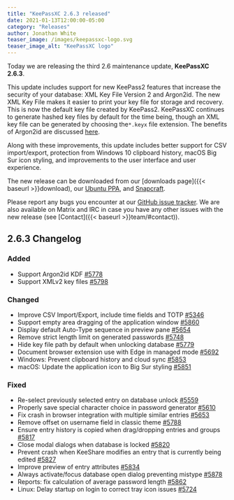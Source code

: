 ```yaml
---
title: "KeePassXC 2.6.3 released"
date: 2021-01-13T12:00:00-05:00
category: "Releases"
author: Jonathan White
teaser_image: /images/keepassxc-logo.svg
teaser_image_alt: "KeePassXC logo"
---
```


Today we are releasing the third 2.6 maintenance update, **KeePassXC 2.6.3**.

This update includes support for new KeePass2 features that increase the security of your database: 
XML Key File Version 2 and Argon2id. The new XML Key File makes it easier to print your key file for 
storage and recovery. This is now the default key file created by KeePass2. KeePassXC continues to
generate hashed key files by default for the time being, though an XML key file can be generated by
choosing the`*.keyx` file extension. The benefits of Argon2id 
are discussed [here](https://crypto.stackexchange.com/a/49969).

Along with these improvements, this update includes better support for CSV import/export, protection from
Windows 10 clipboard history, macOS Big Sur icon styling, and improvements to the user interface and user
experience. 

<!--more-->

The new release can be downloaded from our
[downloads page]({{< baseurl >}}download), our
[Ubuntu PPA](https://launchpad.net/~phoerious/+archive/ubuntu/keepassxc/),
and [Snapcraft](https://snapcraft.io/keepassxc/).

Please report any bugs you encounter at our [GitHub issue tracker](https://github.com/keepassxreboot/keepassxc/issues).
We are also available on Matrix and IRC in case you have any other issues with the new release
(see [Contact]({{< baseurl >}}team/#contact)).

## 2.6.3 Changelog

### Added

- Support Argon2id KDF [#5778](https://github.com/keepassxreboot/keepassxc/pull/5778)
- Support XMLv2 key files [#5798](https://github.com/keepassxreboot/keepassxc/pull/5798)

### Changed

- Improve CSV Import/Export, include time fields and TOTP [#5346](https://github.com/keepassxreboot/keepassxc/pull/5346)
- Support empty area dragging of the application window [#5860](https://github.com/keepassxreboot/keepassxc/pull/5860)
- Display default Auto-Type sequence in preview pane [#5654](https://github.com/keepassxreboot/keepassxc/pull/5654)
- Remove strict length limit on generated passwords [#5748](https://github.com/keepassxreboot/keepassxc/pull/5748)
- Hide key file path by default when unlocking database [#5779](https://github.com/keepassxreboot/keepassxc/pull/5779)
- Document browser extension use with Edge in managed mode [#5692](https://github.com/keepassxreboot/keepassxc/pull/5692)
- Windows: Prevent clipboard history and cloud sync [#5853](https://github.com/keepassxreboot/keepassxc/pull/5853)
- macOS: Update the application icon to Big Sur styling [#5851](https://github.com/keepassxreboot/keepassxc/pull/5851)

### Fixed

- Re-select previously selected entry on database unlock [#5559](https://github.com/keepassxreboot/keepassxc/pull/5559)
- Properly save special character choice in password generator [#5610](https://github.com/keepassxreboot/keepassxc/pull/5610)
- Fix crash in browser integration with multiple similar entries [#5653](https://github.com/keepassxreboot/keepassxc/pull/5653)
- Remove offset on username field in classic theme [#5788](https://github.com/keepassxreboot/keepassxc/pull/5788)
- Ensure entry history is copied when drag/dropping entries and groups [#5817](https://github.com/keepassxreboot/keepassxc/pull/5817)
- Close modal dialogs when database is locked [#5820](https://github.com/keepassxreboot/keepassxc/pull/5820)
- Prevent crash when KeeShare modifies an entry that is currently being edited [#5827](https://github.com/keepassxreboot/keepassxc/pull/5827)
- Improve preview of entry attributes [#5834](https://github.com/keepassxreboot/keepassxc/pull/5834)
- Always activate/focus database open dialog preventing mistype [#5878](https://github.com/keepassxreboot/keepassxc/pull/5878)
- Reports: fix calculation of average password length [#5862](https://github.com/keepassxreboot/keepassxc/pull/5862)
- Linux: Delay startup on login to correct tray icon issues [#5724](https://github.com/keepassxreboot/keepassxc/pull/5724)
